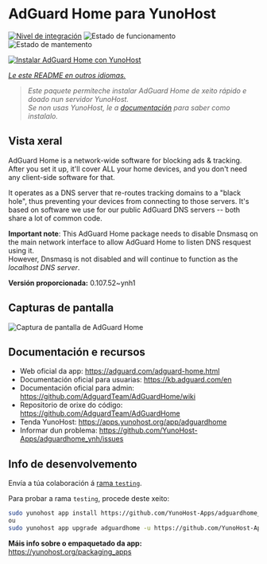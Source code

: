 <!--
NOTA: Este README foi creado automáticamente por <https://github.com/YunoHost/apps/tree/master/tools/readme_generator>
NON debe editarse manualmente.
-->

# AdGuard Home para YunoHost

[![Nivel de integración](https://dash.yunohost.org/integration/adguardhome.svg)](https://ci-apps.yunohost.org/ci/apps/adguardhome/) ![Estado de funcionamento](https://ci-apps.yunohost.org/ci/badges/adguardhome.status.svg) ![Estado de mantemento](https://ci-apps.yunohost.org/ci/badges/adguardhome.maintain.svg)

[![Instalar AdGuard Home con YunoHost](https://install-app.yunohost.org/install-with-yunohost.svg)](https://install-app.yunohost.org/?app=adguardhome)

*[Le este README en outros idiomas.](./ALL_README.md)*

> *Este paquete permíteche instalar AdGuard Home de xeito rápido e doado nun servidor YunoHost.*  
> *Se non usas YunoHost, le a [documentación](https://yunohost.org/install) para saber como instalalo.*

## Vista xeral

AdGuard Home is a network-wide software for blocking ads & tracking. After you set it up, it'll cover ALL your home devices, and you don't need any client-side software for that.

It operates as a DNS server that re-routes tracking domains to a "black hole", thus preventing your devices from connecting to those servers. It's based on software we use for our public AdGuard DNS servers -- both share a lot of common code.

**Important note**: This AdGuard Home package needs to disable Dnsmasq on the main network interface to allow AdGuard Home to listen DNS resquest using it.  
However, Dnsmasq is not disabled and will continue to function as the *localhost DNS server*.


**Versión proporcionada:** 0.107.52~ynh1

## Capturas de pantalla

![Captura de pantalla de AdGuard Home](./doc/screenshots/demo.gif)

## Documentación e recursos

- Web oficial da app: <https://adguard.com/adguard-home.html>
- Documentación oficial para usuarias: <https://kb.adguard.com/en>
- Documentación oficial para admin: <https://github.com/AdguardTeam/AdGuardHome/wiki>
- Repositorio de orixe do código: <https://github.com/AdguardTeam/AdGuardHome>
- Tenda YunoHost: <https://apps.yunohost.org/app/adguardhome>
- Informar dun problema: <https://github.com/YunoHost-Apps/adguardhome_ynh/issues>

## Info de desenvolvemento

Envía a túa colaboración á [rama `testing`](https://github.com/YunoHost-Apps/adguardhome_ynh/tree/testing).

Para probar a rama `testing`, procede deste xeito:

```bash
sudo yunohost app install https://github.com/YunoHost-Apps/adguardhome_ynh/tree/testing --debug
ou
sudo yunohost app upgrade adguardhome -u https://github.com/YunoHost-Apps/adguardhome_ynh/tree/testing --debug
```

**Máis info sobre o empaquetado da app:** <https://yunohost.org/packaging_apps>
